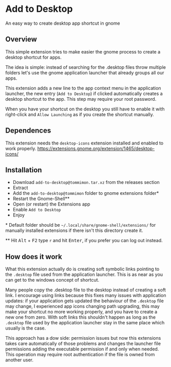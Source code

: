 # Add to Desktop
An easy way to create desktop app shortcut in gnome

## Overview
This simple extension tries to make easier the gnome process to create a desktop
shortcut for apps.

The idea is simple: instead of searching for the .desktop files throw multiple
folders let's use the gnome application launcher that already groups all our apps.

This extension adds a new line to the app context menu in the application launcher,
the new entry (`Add to Desktop`) if clicked automatically creates a desktop shortcut
to the app. This step may require your root password.

When you have your shortcut on the desktop you still have to enable it with
right-click and `Allow Launching` as if you create the shortcut manually.

## Dependences
This extension needs the `desktop-icons` extension installed and enabled to work properly.
https://extensions.gnome.org/extension/1465/desktop-icons/

## Installation
- Download `add-to-desktop@tommimon.tar.xz` from the releases section
- Extract
- Add the `add-to-desktop@tommimon` folder to gnome extensions folder*
- Restart the Gnome-Shell**
- Open (or restart) the Extensions app
- Enable `Add to Desktop`
- Enjoy

\* Default folder should be `~/.local/share/gnome-shell/extensions/` for manually installed extensions
if there isn't this directory create it.

\** Hit <kbd>Alt</kbd> + <kbd>F2</kbd> type `r` and hit <kbd>Enter</kbd>, if you prefer 
you can log out instead.

## How does it work
What this extension actually do is creating soft symbolic links pointing to the
`.desktop` file used from the application launcher. This is as near as you
can get to the windows concept of shortcut.

Many people copy the .desktop file to the desktop instead of creating a soft link.
I encourage using links because this fixes many issues with application updates:
if your application gets updated the behaviour of the `.desktop` file may change, I
experienced app icons changing path upgrading, this may make your shortcut no more
working properly, and you have to create a new one from zero. With soft links this shouldn't
happen as long as the `.desktop` file used by the application launcher stay in the
same place which usually is the case.

This approach has a dow side: permission issues but now this extensions takes care automatically
of those problems and changes the launcher file permissions adding the executable
permission if and only when needed. This operation may require root authentication
if the file is owned from another user.
